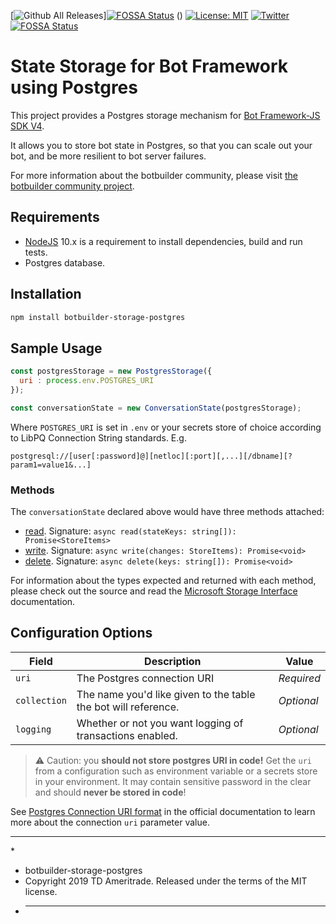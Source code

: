 [![Github All Releases](https://img.shields.io/github/downloads/TDAmeritrade/botbuilder-storage-postgres/total.svg)][![FOSSA Status](https://app.fossa.io/api/projects/git%2Bgithub.com%2FTDAmeritrade%2Fbotbuilder-storage-postgres.svg?type=shield)](https://app.fossa.io/projects/git%2Bgithub.com%2FTDAmeritrade%2Fbotbuilder-storage-postgres?ref=badge_shield)
() [![License: MIT](https://img.shields.io/badge/License-MIT-yellow.svg)](https://opensource.org/licenses/MIT) [![Twitter](https://img.shields.io/twitter/url/https/github.com/TDAmeritrade/botbuilder-storage-postgres.svg?style=social)](https://twitter.com/intent/tweet?text=Wow:&url=https%3A%2F%2Fgithub.com%2FTDAmeritrade%2Fbotbuilder-storage-postgres) [![FOSSA Status](https://app.fossa.io/api/projects/git%2Bgithub.com%2FTDAmeritrade%2Fbotbuilder-storage-postgres.svg?type=large)](https://app.fossa.io/projects/git%2Bgithub.com%2FTDAmeritrade%2Fbotbuilder-storage-postgres?ref=badge_large)

# State Storage for Bot Framework using Postgres

This project provides a Postgres storage mechanism for [Bot Framework-JS SDK V4](https://github.com/Microsoft/botbuilder-js).

It allows you to store bot state in Postgres, so that you can scale out your bot, and be more resilient to bot server failures.

For more information about the botbuilder community, please visit [the botbuilder community project](https://github.com/BotBuilderCommunity/botbuilder-community-js).

## Requirements

-   [NodeJS](https://nodejs.org/en/) 10.x is a requirement to install dependencies, build and run tests.
-   Postgres database.

## Installation

```bash
npm install botbuilder-storage-postgres
```

## Sample Usage

```JavaScript
const postgresStorage = new PostgresStorage({
  uri : process.env.POSTGRES_URI
});

const conversationState = new ConversationState(postgresStorage);
```

Where `POSTGRES_URI` is set in `.env` or your secrets store of choice according to LibPQ Connection String standards. E.g.

`postgresql://[user[:password]@][netloc][:port][,...][/dbname][?param1=value1&...]`

### Methods

The `conversationState` declared above would have three methods attached: 
* [read](https://github.com/TDAmeritrade/botbuilder-storage-postgres/blob/99e3cb39e27abf18c2e187ee572652a80e99862d/src/PostgresStorage.ts#L102). Signature: `async read(stateKeys: string[]): Promise<StoreItems>`
* [write](https://github.com/TDAmeritrade/botbuilder-storage-postgres/blob/99e3cb39e27abf18c2e187ee572652a80e99862d/src/PostgresStorage.ts#L117). Signature: `async write(changes: StoreItems): Promise<void>`
* [delete](https://github.com/TDAmeritrade/botbuilder-storage-postgres/blob/99e3cb39e27abf18c2e187ee572652a80e99862d/src/PostgresStorage.ts#L156). Signature: `async delete(keys: string[]): Promise<void>`

For information about the types expected and returned with each method, please check out the source and read the [Microsoft Storage Interface](https://docs.microsoft.com/en-us/javascript/api/botbuilder-core/storage?view=botbuilder-ts-latest) documentation. 

## Configuration Options

| Field        | Description                                                    | Value      |
| ------------ | -------------------------------------------------------------- | ---------- |
| `uri`        | The Postgres connection URI                                    | _Required_ |
| `collection` | The name you'd like given to the table the bot will reference. | _Optional_ |
| `logging`    | Whether or not you want logging of transactions enabled.       | _Optional_ |

> &#X26A0; Caution: you **should not store postgres URI in code!** Get the `uri` from a configuration such as environment variable or a secrets store in your environment. It may contain sensitive password in the clear and should **never be stored in code**!

See [Postgres Connection URI format](https://www.postgresql.org/docs/current/libpq-connect.html#LIBPQ-CONNSTRING) in the official documentation to learn more about the connection `uri` parameter value.

---

\*

-   botbuilder-storage-postgres
-   Copyright 2019 TD Ameritrade. Released under the terms of the MIT license.
-   ***
